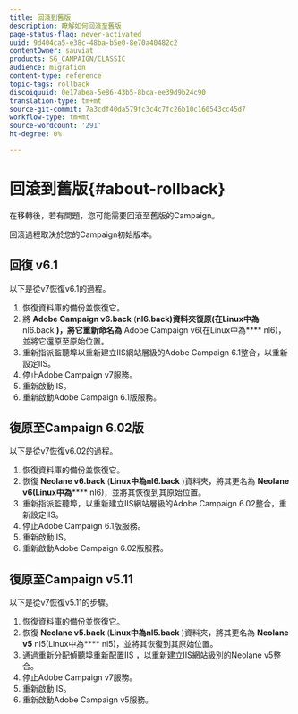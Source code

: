```yaml
---
title: 回滾到舊版
description: 瞭解如何回滾至舊版
page-status-flag: never-activated
uuid: 9d404ca5-e38c-48ba-b5e0-8e70a40482c2
contentOwner: sauviat
products: SG_CAMPAIGN/CLASSIC
audience: migration
content-type: reference
topic-tags: rollback
discoiquuid: 0e17abea-5e86-43b5-8bca-ee39d9b24c90
translation-type: tm+mt
source-git-commit: 7a3cdf40da579fc3c4c7fc26b10c160543cc45d7
workflow-type: tm+mt
source-wordcount: '291'
ht-degree: 0%

---
```



# 回滾到舊版{#about-rollback}

在移轉後，若有問題，您可能需要回滾至舊版的Campaign。

回滾過程取決於您的Campaign初始版本。

## 回復 v6.1

以下是從v7恢復v6.1的過程。

1. 恢復資料庫的備份並恢復它。
1. 將 **Adobe Campaign v6.back** (**nl6.back)資料夾復原(在Linux中為** nl6.back **)，將它重新命名為** Adobe Campaign v6(在Linux中為&#x200B;**** nl6)，並將它還原至原始位置。
1. 重新指派監聽埠以重新建立IIS網站層級的Adobe Campaign 6.1整合，以重新設定IIS。
1. 停止Adobe Campaign v7服務。
1. 重新啟動IIS。
1. 重新啟動Adobe Campaign 6.1版服務。

## 復原至Campaign 6.02版

以下是從v7恢復v6.02的過程。

1. 恢復資料庫的備份並恢復它。
1. 恢復 **Neolane v6.back** (**Linux中為nl6.back** )資料夾，將其更名為 **Neolane v6(Linux中為****** nl6)，並將其恢復到其原始位置。
1. 重新指派監聽埠，以重新建立IIS網站層級的Adobe Campaign 6.02整合，重新設定IIS。
1. 停止Adobe Campaign 6.1版服務。
1. 重新啟動IIS。
1. 重新啟動Adobe Campaign 6.02版服務。

## 復原至Campaign v5.11

以下是從v7恢復v5.11的步驟。

1. 恢復資料庫的備份並恢復它。
1. 恢復 **Neolane v5.back** (**Linux中為nl5.back** )資料夾，將其更名為 **Neolane v5** nl5(Linux中為&#x200B;**** nl5)，並將其恢復到其原始位置。
1. 通過重新分配偵聽埠重新配置IIS ，以重新建立IIS網站級別的Neolane v5整合。
1. 停止Adobe Campaign v7服務。
1. 重新啟動IIS。
1. 重新啟動Adobe Campaign v5服務。
